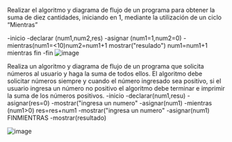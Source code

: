 Realizar el algoritmo y diagrama de flujo de un programa para obtener la suma de diez cantidades, iniciando en 1, mediante la utilización de un ciclo “Mientras”

-inicio
-declarar (num1,num2,res)
-asignar (num1=1,num2=0)
-mientras(num1=<10)num2=num1+1 mostrar("resulado") num1=num1+1 mientras fin
-fin
 ![image](https://user-images.githubusercontent.com/87988894/159747523-ddcd423a-82cf-4960-93e8-34ed1d4c2ec0.png)



Realiza un algoritmo y diagrama de flujo de un programa que solicita números al usuario y haga la suma de todos ellos. El algoritmo debe solicitar números siempre y cuando el número ingresado sea positivo, si el usuario ingresa un número no positivo el algoritmo debe terminar e imprimir la suma de los números positivos.
-inicio
-declarar(num1,resu)
-asignar(res=0)
-mostrar("ingresa un numero"
-asignar(num1)
-mientras (num1>0) res=res+num1
-mostrar("ingresa un numero"
-asignar(num1)
FINMIENTRAS
-mostrar(resultado)

![image](https://user-images.githubusercontent.com/87988894/159751449-9482d8a5-6456-4267-908c-4662b414bd88.png)
